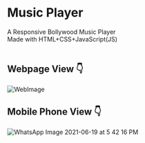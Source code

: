 # Music Player
A Responsive Bollywood Music Player
<br>
Made with HTML+CSS+JavaScript(JS)
<br><br>
<h2>Webpage View &#128071;</h2>

![WebImage](https://user-images.githubusercontent.com/60263821/122641579-e6224c00-d123-11eb-96ca-0af000917ad5.png)

<h2>Mobile Phone View &#128071;</h2>

![WhatsApp Image 2021-06-19 at 5 42 16 PM](https://user-images.githubusercontent.com/60263821/122642024-14089000-d126-11eb-853b-5c2752409b7b.jpeg)



